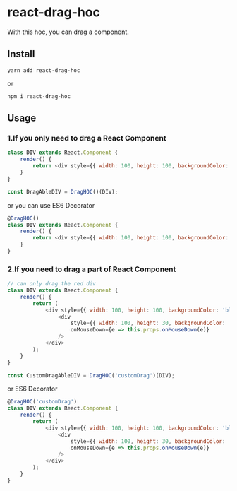 # react-drag-hoc
With this hoc, you can drag a component.

## Install
```
yarn add react-drag-hoc
```
or
```
npm i react-drag-hoc
```
## Usage
### 1.If you only need to drag a React Component
```javascript
class DIV extends React.Component {
    render() {
        return <div style={{ width: 100, height: 100, backgroundColor: 'blue' }} />;
    } 
}

const DragAbleDIV = DragHOC()(DIV);
```
or you can use ES6 Decorator
```javascript
@DragHOC()
class DIV extends React.Component {
    render() {
        return <div style={{ width: 100, height: 100, backgroundColor: 'blue' }} />;
    } 
}
```
### 2.If you need to drag a part of React Component
```javascript
// can only drag the red div
class DIV extends React.Component {
    render() {
        return (
            <div style={{ width: 100, height: 100, backgroundColor: 'blue' }}>
                <div
                    style={{ width: 100, height: 30, backgroundColor: 'red' }}
                    onMouseDown={e => this.props.onMouseDown(e)}
                />
            </div>
        );
    }
}

const CustomDragAbleDIV = DragHOC('customDrag')(DIV);
```
or ES6 Decorator
```javascript
@DragHOC('customDrag')
class DIV extends React.Component {
    render() {
        return (
            <div style={{ width: 100, height: 100, backgroundColor: 'blue' }}>
                <div
                    style={{ width: 100, height: 30, backgroundColor: 'red' }}
                    onMouseDown={e => this.props.onMouseDown(e)}
                />
            </div>
        );
    }
}
```

